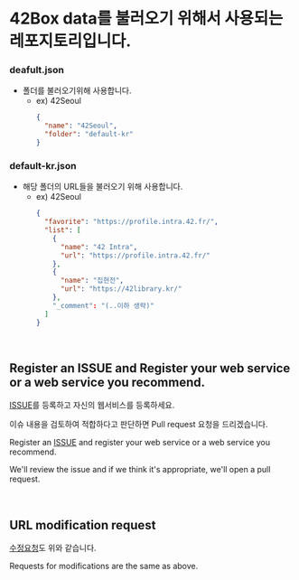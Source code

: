 # 42Box data를 불러오기 위해서 사용되는 레포지토리입니다.

### deafult.json

- 폴더를 불러오기위해 사용합니다.
  - ex) 42Seoul 
    ``` json
    {
      "name": "42Seoul",
      "folder": "default-kr"
    }
    ```
    
### default-kr.json

- 해당 폴더의 URL들을 불러오기 위해 사용합니다.
  - ex) 42Seoul
      ``` json
      {
        "favorite": "https://profile.intra.42.fr/",
        "list": [
          {
            "name": "42 Intra",
            "url": "https://profile.intra.42.fr/"
          },
          {
            "name": "집현전",
            "url": "https://42library.kr/"
          },
          "_comment": "(..이하 생략)"
        ]
      }
      ```

</br>

## Register an ISSUE and Register your web service or a web service you recommend.

[ISSUE](https://github.com/42Box/versioning/issues/new/choose)를 등록하고 자신의 웹서비스를 등록하세요.

이슈 내용을 검토하여 적합하다고 판단하면 Pull request 요청을 드리겠습니다.

Register an [ISSUE](https://github.com/42Box/versioning/issues/new/choose) and register your web service or a web service you recommend.

We'll review the issue and if we think it's appropriate, we'll open a pull request.

</br>

## URL modification request

[수정요청](https://github.com/42Box/versioning/issues/new/choose)도 위와 같습니다.

Requests for modifications are the same as above.
